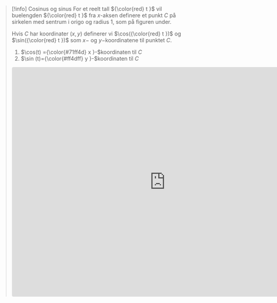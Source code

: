 
> [!info] Cosinus og sinus
> For et reelt tall ${\color{red} t }$ vil buelengden ${\color{red} t }$ fra $x$-aksen definere et punkt $C$ på sirkelen med sentrum i origo og radius 1, som på figuren under.  
> 
> Hvis $C$ har koordinater $(x,y)$ definerer vi $\cos({\color{red} t })$ og $\sin({\color{red} t })$ som $x-$ og $y-$koordinatene til punktet $C$.
> 1. $\cos(t) ={\color{#71ff4d} x }-$koordinaten til $C$
> 2. $\sin (t)={\color{#ff4dff} y }-$koordinaten til $C$
> <iframe src="https://www.geogebra.org/classic/sysbwus5?embed" width="800" height="600" allowfullscreen style="border-radius: 4px;" frameborder="0"></iframe>
  
